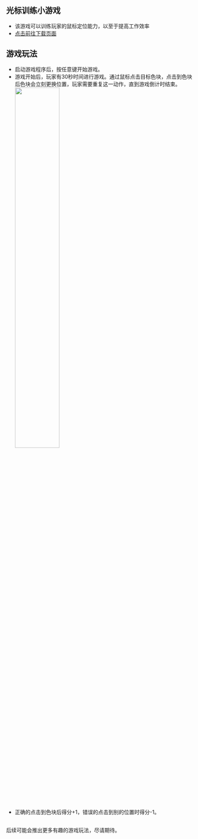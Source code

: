 ## 光标训练小游戏
- 该游戏可以训练玩家的鼠标定位能力，以至于提高工作效率
- [点击前往下载页面](https://github.com/Hgnim/CursorTraining/releases/latest)
## 游戏玩法
- 启动游戏程序后，按任意键开始游戏。
- 游戏开始后，玩家有30秒时间进行游戏。通过鼠标点击目标色块，点击到色块后色块会立刻更换位置，玩家需要重复这一动作，直到游戏倒计时结束。<br/>
  <img src="https://github.com/user-attachments/assets/0094b490-fc8b-42d0-a2ab-f12794677ad3" width="50%" />
- 正确的点击到色块后得分+1，错误的点击到别的位置时得分-1。
##
后续可能会推出更多有趣的游戏玩法，尽请期待。
